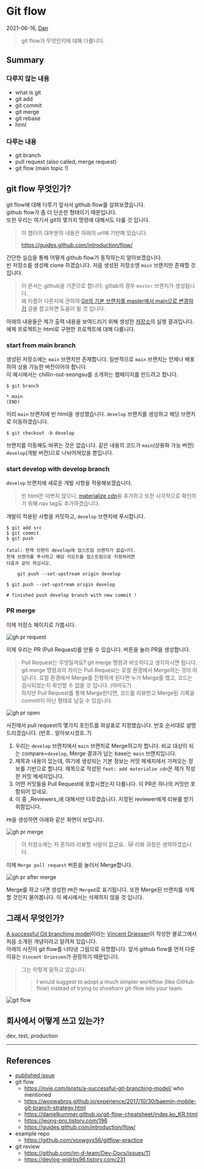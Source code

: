 # Git flow

2021-06-16, [Dan](https://github.com/xoxwgys56)

> git flow가 무엇인지에 대해 다룹니다.

## Summary

### 다루지 않는 내용

- what is git
- git add
- git commit
- git merge
- git rebase
- html

### 다루는 내용

- git branch
- pull request (also called, merge request)
- git flow (main topic !)

## git flow 무엇인가?

git flow에 대해 다루기 앞서서 github flow를 살펴보겠습니다.  
github flow가 좀 더 단순한 형태이기 때문입니다.  
또한 우리는 여기서 git의 몇가지 명령에 대해서도 다룰 것 입니다.

> 이 챕터의 대부분의 내용은 아래의 url에 기반해 있습니다.
>
> https://guides.github.com/introduction/flow/

간단한 실습을 통해 어떻게 github flow가 동작하는지 알아보겠습니다.  
빈 저장소를 생성해 clone 하겠습니다. 처음 생성된 저장소엔 `main` 브랜치만 존재할 것 입니다.

> 이 문서는 github을 기준으로 합니다. gitlab의 경우 `master` 브랜치가 생성됩니다.  
> 왜 이름이 다른지에 관하여 [Git의 기본 브랜치를 master에서 main으로 변경하기](https://blog.outsider.ne.kr/1503) 글을 참고하면 도움이 될 것 입니다.

아래의 내용들은 제가 출력 내용을 보여드리기 위해 생성한 [저장소](https://github.com/xoxwgys56/gitflow-practice)의 실행 결과입니다.  
예제 프로젝트는 html로 구현한 프로젝트에 대해 다룹니다.  

### start from main branch

생성된 저장소에는 `main` 브랜치만 존재합니다. 일반적으로 `main` 브랜치는 언제나 배포하여 상용 가능한 버전이어야 합니다.  
이 예시에서는 chillin-out-seongsu를 소개하는 웹페이지를 만드려고 합니다.  

```shell
$ git branch

* main
(END)
```

미리 `main` 브랜치에 빈 html을 생성했습니다. `develop` 브랜치를 생성하고 해당 브랜치로 이동하겠습니다.

```shell
$ git checkout -b develop
```

브랜치를 이동해도 바뀌는 것은 없습니다. 같은 내용의 코드가 `main`(상용화 가능 버전) `develop`(개발 버전)으로 나뉘어져있을 뿐입니다.

### start develop with develop branch

`develop` 브랜치에 새로운 개발 사항을 적용해보겠습니다.

> 빈 html은 이쁘지 않으니, [materialize cdn](https://materializecss.com/getting-started.html)을 추가하고 또한 시각적으로 확인하기 위해 nav tag도 추가하겠습니다.  

개발이 적용된 사항을 커밋하고, `develop` 브랜치에 푸시합니다.

```shell
$ git add src
$ git commit
$ git push

fatal: 현재 브랜치 develop에 업스트림 브랜치가 없습니다.
현재 브랜치를 푸시하고 해당 리모트를 업스트림으로 지정하려면
다음과 같이 하십시오.

    git push --set-upstream origin develop

$ git push --set-upstream origin develop

# finished push develop branch with new commit !
```

### PR merge

이제 저장소 페이지로 가봅시다.

![gh pr request](./gh_pr_request.png)

이제 우리는 PR (Pull Request)를 만들 수 있습니다. 버튼을 눌러 PR을 생성합니다.  

> Pull Request는 무엇일까요? git merge 명령과 비슷하다고 생각하시면 됩니다.  
> git merge 명령과의 차이는 Pull Request는 로컬 환경에서 Merge하는 것이 아닙니다. 로컬 환경에서 Merge를 진행하게 된다면 누가 Merge를 했고, 코드는 검사되었는지 확인할 수 없을 것 입니다. (아마도?)  
> 하지만 Pull Request를 통해 Merge한다면, 코드를 리뷰받고 Merge된 기록을 commit이 아닌 형태로 남길 수 있습니다.

![gh pr open](./gh_pr_open.png)

사진에서 pull request의 몇가지 포인트를 화살표로 지정했습니다. 번호 순서대로 설명드리겠습니다. (번호.. 알아보시겠죠..?)

1. 우리는 `develop` 브랜치에서 `main` 브랜치로 Merge하고자 합니다. 비교 대상이 되는 compare=`develop`, Merge 결과가 남는 base는 `main` 브랜치입니다.
2. 제목과 내용이 있는데, 여기에 생성되는 기본 정보는 커밋 메세지에서 가져오는 정보를 기반으로 합니다. 제목으로 작성된 `feat: add materialze cdn`은 제가 작성한 커밋 메세지입니다.
3. 어떤 커밋들을 Pull Request에 포함시켰는지 다룹니다. 이 PR은 하나의 커밋만 포함되어 있네요.
4. 이 중 _Reviewers_에 대해서만 다루겠습니다. 지정된 reviewer에게 리뷰를 받기 위함입니다.

`PR`을 생성하면 아래와 같은 화면이 보입니다.

![gh pr merge](./gh_pr_merge.png)

> 이 저장소에는 저 혼자라 리뷰할 사람이 없군요.. 😿 리뷰 과정은 생략하겠습니다.

이제 `Merge pull request` 버튼을 눌러서 Merge합니다.

![gh pr after merge](./gh_pr_after_merge.png)

Merge를 하고 나면 생성한 `PR`은 `Merged`로 표기됩니다. 또한 Merge된 브랜치를 삭제할 것인지 물어봅니다. 이 예시에서는 삭제하지 않을 것 입니다.  




## 그래서 무엇인가?

[A successful Git branching model](https://nvie.com/posts/a-successful-git-branching-model/)이라는 [Vincent Driessen](https://nvie.com/about/)이 작성한 블로그에서 처음 소개된 개념이라고 알려져 있습니다.  
아래의 사진이 git flow를 나타낸 그림으로 유명합니다.
앞서 github flow를 먼저 다룬 이유는 `Vincent Driessen`가 권장하기 때문입니다.

> 그는 이렇게 말하고 있습니다.
>
> > I would suggest to adopt a much simpler workflow (like GitHub flow) instead of trying to shoehorn git-flow into your team.

![git flow](https://nvie.com/img/git-model@2x.png)

## 회사에서 어떻게 쓰고 있는가?

dev, test, production

---

## References

- [published issue](https://github.com/xoxwgys56/chillin-out-in-seongsu/issues/3)
- git flow
  - https://nvie.com/posts/a-successful-git-branching-model/ who mentioned
  - https://woowabros.github.io/experience/2017/10/30/baemin-mobile-git-branch-strategy.html
  - https://danielkummer.github.io/git-flow-cheatsheet/index.ko_KR.html
  - https://jeong-pro.tistory.com/196
  - https://guides.github.com/introduction/flow/
- example repo
  - https://github.com/xoxwgys56/gitflow-practice
- git review
  - https://github.com/im-d-team/Dev-Docs/issues/11
  - https://devlog-wjdrbs96.tistory.com/231